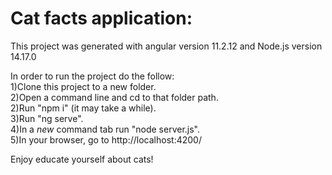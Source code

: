 # Cat facts application:

This project was generated with angular version 11.2.12 and Node.js version 14.17.0

In order to run the project do the follow:<br/>
1)Clone this project to a new folder.<br/>
2)Open a command line and cd to that folder path.<br/>
2)Run "npm i" (it may take a while).<br/>
3)Run "ng serve".<br/>
4)In a *new* command tab run "node server.js".<br/>
5)In your browser, go to http://localhost:4200/<br/>

Enjoy educate yourself about cats!
